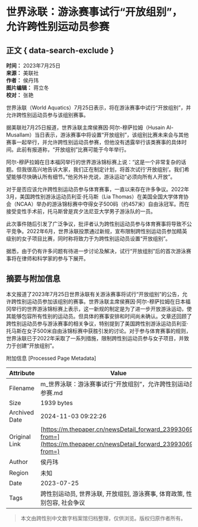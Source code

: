 # 世界泳联：游泳赛事试行“开放组别”，允许跨性别运动员参赛

## 正文 { data-search-exclude }


**时间：** 2023年7月25日  
**来源：** 美联社  
**作者：** 侯丹玮  
**图片编辑：** 蒋立冬  
**校对：** 张艳  

世界泳联（World Aquatics）7月25日表示，将在游泳赛事中试行“开放组别”，并允许跨性别运动员参与该组别赛事。

据美联社7月25日报道，世界泳联主席侯赛因·阿尔-穆萨拉姆（Husain Al-Musallam）当日表示，游泳赛事中将设置“开放组别”，该组别比赛未来会与其他赛事一起举行，并允许跨性别运动员参赛，但他没有透露举行该类赛事的具体时间。此前有报道称，“开放组别”比赛可能于今年举行。

阿尔-穆萨拉姆在日本福冈举行的世界游泳锦标赛上说：“这是一个非常复杂的话题。但我很高兴地告诉大家，我们正在制定计划，将首次试行‘开放组别’。我们希望能够尽快确认所有细节。”他另外补充说，游泳运动“必须向所有人开放”。

对于是否应该允许跨性别运动员参与体育赛事，一直以来存在许多争议。2022年3月，美国跨性别游泳运动员利亚·托马斯（Lia Thomas）在美国全国大学体育协会（NCAA）举办的游泳锦标赛中夺得女子500码（约457米）自由泳冠军。而在接受变性手术前，托马斯曾是宾夕法尼亚大学男子游泳队的一员。

此次事件随后引发了广泛争议，批评者认为跨性别运动员参与体育赛事将导致不公平竞争。2022年6月，世界泳联投票通过新规，宣布限制跨性别运动员参加精英级别的女子项目比赛，同时称将致力于为跨性别运动员设置“开放组别”。

据悉，由于仍有许多问题有待进一步讨论及解决，试行“开放组别”后的首次游泳赛事将在律师和科学家的参与下展开。

## 摘要与附加信息

<!-- tcd_abstract -->
本文报道了2023年7月25日世界泳联有关游泳赛事将试行“开放组别”的公告，允许跨性别运动员参加该组别的赛事。世界泳联主席侯赛因·阿尔-穆萨拉姆在日本福冈举行的世界游泳锦标赛上表示，这一新规的制定是为了进一步开放游泳运动，使其能够包容所有性别的运动员。但具体的赛事安排和时间尚未确认。文章还回顾了跨性别运动员参与游泳赛事的相关争议，特别提到了美国跨性别游泳运动员利亚·托马斯在女子500米自由泳锦标赛中获胜引发的讨论。对于参与体育赛事的规则，世界泳联已于2022年采取了一系列措施，限制跨性别运动员参与女子项目，并致力于创建“开放组别”。
<!-- tcd_abstract_end -->

附加信息 [Processed Page Metadata]

| Attribute       | Value                                  |
|-----------------|----------------------------------------|
| Filename        | m_世界泳联：游泳赛事试行“开放组别”，允许跨性别运动员参赛.md                             |
| Size            | 1939 bytes                           |
| Archived Date   | 2024-11-03 09:22:26                             |
| Original Link   | [https://m.thepaper.cn/newsDetail_forward_23993069?from=](https://m.thepaper.cn/newsDetail_forward_23993069?from=)                       |
| Author          | 侯丹玮                               |
| Region          | 未知                               |
| Date            | 2023-07-25                                 |
| Tags            | 跨性别运动员, 世界泳联, 开放组别, 游泳赛事, 体育政策, 性别包容, 社会争议                                 |
>
> 本文由跨性别中文数字档案馆归档整理，仅供浏览。版权归原作者所有。
>